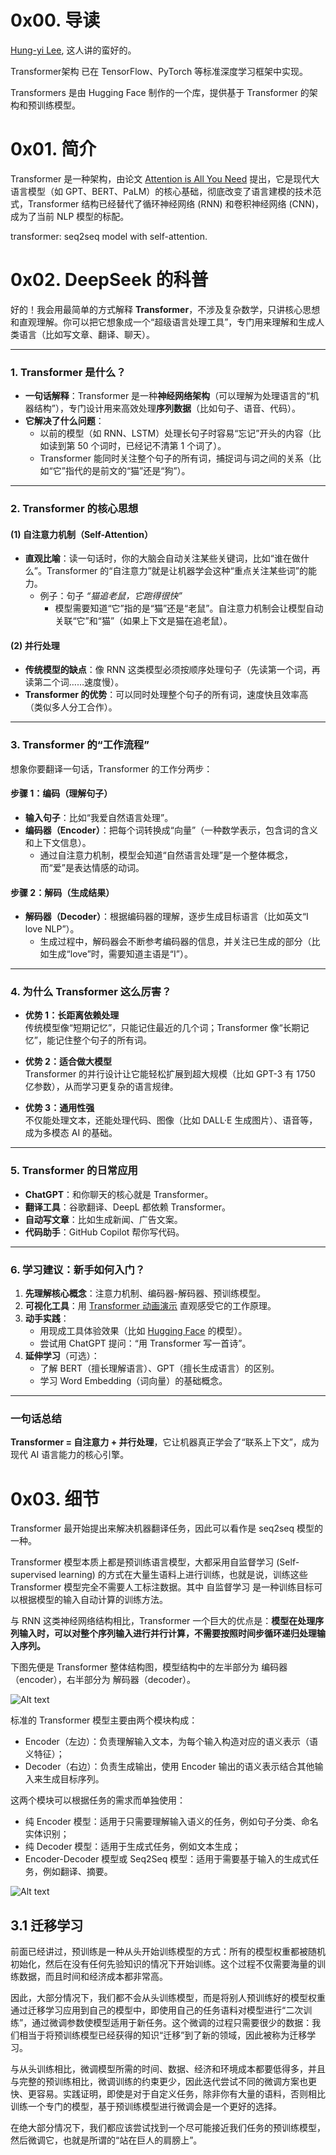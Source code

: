 # 0x00. 导读

[Hung-yi Lee](https://www.youtube.com/watch?v=ugWDIIOHtPA&list=PLJV_el3uVTsOK_ZK5L0Iv_EQoL1JefRL4&index=62&ab_channel=Hung-yiLee), 这人讲的蛮好的。

Transformer架构 已在 TensorFlow、PyTorch 等标准深度学习框架中实现。

Transformers 是由 Hugging Face 制作的一个库，提供基于 Transformer 的架构和预训练模型。

# 0x01. 简介

Transformer 是一种架构，由论文 [Attention is All You Need](https://arxiv.org/abs/1706.03762) 提出，它是现代大语言模型（如 GPT、BERT、PaLM）的核心基础，彻底改变了语言建模的技术范式，Transformer 结构已经替代了循环神经网络 (RNN) 和卷积神经网络 (CNN)，成为了当前 NLP 模型的标配。

transformer: seq2seq model with self-attention.

# 0x02. DeepSeek 的科普

好的！我会用最简单的方式解释 **Transformer**，不涉及复杂数学，只讲核心思想和直观理解。你可以把它想象成一个“超级语言处理工具”，专门用来理解和生成人类语言（比如写文章、翻译、聊天）。

---

### **1. Transformer 是什么？**
- **一句话解释**：Transformer 是一种**神经网络架构**（可以理解为处理语言的“机器结构”），专门设计用来高效处理**序列数据**（比如句子、语音、代码）。
- **它解决了什么问题**：
  - 以前的模型（如 RNN、LSTM）处理长句子时容易“忘记”开头的内容（比如读到第 50 个词时，已经记不清第 1 个词了）。
  - Transformer 能同时关注整个句子的所有词，捕捉词与词之间的关系（比如“它”指代的是前文的“猫”还是“狗”）。

---

### **2. Transformer 的核心思想**
#### **(1) 自注意力机制（Self-Attention）**
- **直观比喻**：读一句话时，你的大脑会自动关注某些关键词，比如“谁在做什么”。Transformer 的“自注意力”就是让机器学会这种“重点关注某些词”的能力。
  - 例子：句子 *“猫追老鼠，它跑得很快”*  
    - 模型需要知道“它”指的是“猫”还是“老鼠”。自注意力机制会让模型自动关联“它”和“猫”（如果上下文是猫在追老鼠）。

#### **(2) 并行处理**
- **传统模型的缺点**：像 RNN 这类模型必须按顺序处理句子（先读第一个词，再读第二个词……速度慢）。
- **Transformer 的优势**：可以同时处理整个句子的所有词，速度快且效率高（类似多人分工合作）。

---

### **3. Transformer 的“工作流程”**
想象你要翻译一句话，Transformer 的工作分两步：

#### **步骤 1：编码（理解句子）**
- **输入句子**：比如“我爱自然语言处理”。
- **编码器（Encoder）**：把每个词转换成“向量”（一种数学表示，包含词的含义和上下文信息）。
  - 通过自注意力机制，模型会知道“自然语言处理”是一个整体概念，而“爱”是表达情感的动词。

#### **步骤 2：解码（生成结果）**
- **解码器（Decoder）**：根据编码器的理解，逐步生成目标语言（比如英文“I love NLP”）。
  - 生成过程中，解码器会不断参考编码器的信息，并关注已生成的部分（比如生成“love”时，需要知道主语是“I”）。

---

### **4. 为什么 Transformer 这么厉害？**
- **优势 1：长距离依赖处理**  
  传统模型像“短期记忆”，只能记住最近的几个词；Transformer 像“长期记忆”，能记住整个句子的所有词。
  
- **优势 2：适合做大模型**  
  Transformer 的并行设计让它能轻松扩展到超大规模（比如 GPT-3 有 1750 亿参数），从而学习更复杂的语言规律。

- **优势 3：通用性强**  
  不仅能处理文本，还能处理代码、图像（比如 DALL·E 生成图片）、语音等，成为多模态 AI 的基础。

---

### **5. Transformer 的日常应用**
- **ChatGPT**：和你聊天的核心就是 Transformer。
- **翻译工具**：谷歌翻译、DeepL 都依赖 Transformer。
- **自动写文章**：比如生成新闻、广告文案。
- **代码助手**：GitHub Copilot 帮你写代码。

---

### **6. 学习建议：新手如何入门？**
1. **先理解核心概念**：注意力机制、编码器-解码器、预训练模型。
2. **可视化工具**：用 [Transformer 动画演示](https://jalammar.github.io/illustrated-transformer/) 直观感受它的工作原理。
3. **动手实践**：  
   - 用现成工具体验效果（比如 [Hugging Face](https://huggingface.co/) 的模型）。  
   - 尝试用 ChatGPT 提问：“用 Transformer 写一首诗”。
4. **延伸学习**（可选）：  
   - 了解 BERT（擅长理解语言）、GPT（擅长生成语言）的区别。  
   - 学习 Word Embedding（词向量）的基础概念。

---

### **一句话总结**  
**Transformer = 自注意力 + 并行处理**，它让机器真正学会了“联系上下文”，成为现代 AI 语言能力的核心引擎。

# 0x03. 细节

Transformer 最开始提出来解决机器翻译任务，因此可以看作是 seq2seq 模型的一种。

Transformer 模型本质上都是预训练语言模型，大都采用自监督学习 (Self-supervised learning) 的方式在大量生语料上进行训练，也就是说，训练这些 Transformer 模型完全不需要人工标注数据。其中 自监督学习 是一种训练目标可以根据模型的输入自动计算的训练方法。

与 RNN 这类神经网络结构相比，Transformer 一个巨大的优点是：**模型在处理序列输入时，可以对整个序列输入进行并行计算，不需要按照时间步循环递归处理输入序列。**

下图先便是 Transformer 整体结构图，模型结构中的左半部分为 编码器（encoder），右半部分为 解码器（decoder）。

![Alt text](../../pic/AI/OpenAI/transformer2.png)

标准的 Transformer 模型主要由两个模块构成：

- Encoder（左边）：负责理解输入文本，为每个输入构造对应的语义表示（语义特征）；
- Decoder（右边）：负责生成输出，使用 Encoder 输出的语义表示结合其他输入来生成目标序列。

这两个模块可以根据任务的需求而单独使用：

- 纯 Encoder 模型：适用于只需要理解输入语义的任务，例如句子分类、命名实体识别；
- 纯 Decoder 模型：适用于生成式任务，例如文本生成；
- Encoder-Decoder 模型或 Seq2Seq 模型：适用于需要基于输入的生成式任务，例如翻译、摘要。

![Alt text](../../pic/AI/OpenAI/transformer1.png)

## 3.1 迁移学习

前面已经讲过，预训练是一种从头开始训练模型的方式：所有的模型权重都被随机初始化，然后在没有任何先验知识的情况下开始训练。这个过程不仅需要海量的训练数据，而且时间和经济成本都非常高。

因此，大部分情况下，我们都不会从头训练模型，而是将别人预训练好的模型权重通过迁移学习应用到自己的模型中，即使用自己的任务语料对模型进行“二次训练”，通过微调参数使模型适用于新任务。这个微调的过程只需要很少的数据：我们相当于将预训练模型已经获得的知识“迁移”到了新的领域，因此被称为迁移学习。

与从头训练相比，微调模型所需的时间、数据、经济和环境成本都要低得多，并且与完整的预训练相比，微调训练的约束更少，因此迭代尝试不同的微调方案也更快、更容易。实践证明，即使是对于自定义任务，除非你有大量的语料，否则相比训练一个专门的模型，基于预训练模型进行微调会是一个更好的选择。

在绝大部分情况下，我们都应该尝试找到一个尽可能接近我们任务的预训练模型，然后微调它，也就是所谓的“站在巨人的肩膀上”。